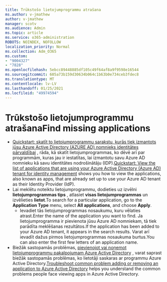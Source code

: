 ```yaml
---
title: Trūkstošo lietojumprogrammu atrašana
ms.author: v-jmathew
author: v-jmathew
manager: scotv
ms.audience: Admin
ms.topic: article
ms.service: o365-administration
ROBOTS: NOINDEX, NOFOLLOW
localization_priority: Normal
ms.collection: Adm_O365
ms.custom:
- "9004327"
- "7828"
ms.openlocfilehash: 5ebcc89448885df105c49f64af8a9f9598e16544
ms.sourcegitcommit: 605a73b159d30634b064c1b63b0e734ceb3fdec8
ms.translationtype: MT
ms.contentlocale: lv-LV
ms.lasthandoff: 01/25/2021
ms.locfileid: "49974594"
---
```

# <a name="find-missing-applications"></a><span data-ttu-id="657d6-102">Trūkstošo lietojumprogrammu atrašana</span><span class="sxs-lookup"><span data-stu-id="657d6-102">Find missing applications</span></span>

- <span data-ttu-id="657d6-103">[Quickstart: skatīt to lietojumprogrammu sarakstu, kurās tiek izmantots jūsu Azure Active Directory (AZURE AD) nomnieks identitātes pārvaldībai](https://docs.microsoft.com/azure/active-directory/manage-apps/view-applications-portal) , rāda, kā skatīt lietojumprogrammas, ko dēvē arī par programmām, kuras jau ir iestatītas, lai izmantotu savu Azure AD nomnieku kā savu identitātes nodrošinātāju (IDP).</span><span class="sxs-lookup"><span data-stu-id="657d6-103">[Quickstart: View the list of applications that are using your Azure Active Directory (Azure AD) tenant for identity management](https://docs.microsoft.com/azure/active-directory/manage-apps/view-applications-portal) shows you how to view the applications, also known as apps, that are already set up to use your Azure AD tenant as their Identity Provider (IdP).</span></span>
- <span data-ttu-id="657d6-104">Lai meklētu noteiktu lietojumprogrammu, dodieties uz izvēlni **lietojumprogrammas tips** , atlasiet **visas lietojumprogrammas** un izvēlieties **lietot**.</span><span class="sxs-lookup"><span data-stu-id="657d6-104">To search for a particular application, go to the **Application Type** menu, select **All applications**, and choose **Apply**.</span></span>
  - <span data-ttu-id="657d6-105">Ievadiet tās lietojumprogrammas nosaukumu, kuru vēlaties atrast.</span><span class="sxs-lookup"><span data-stu-id="657d6-105">Enter the name of the application you want to find.</span></span> <span data-ttu-id="657d6-106">Ja lietojumprogramma ir pievienota jūsu Azure AD nomniekam, tā tiek parādīta meklēšanas rezultātos.</span><span class="sxs-lookup"><span data-stu-id="657d6-106">If the application has been added to your Azure AD tenant, it appears in the search results.</span></span> <span data-ttu-id="657d6-107">Varat arī ievadīt dažus pirmos lietojumprogrammas nosaukuma burtus.</span><span class="sxs-lookup"><span data-stu-id="657d6-107">You can also enter the first few letters of an application name.</span></span>
- <span data-ttu-id="657d6-108">Biežāk sastopamās problēmas, [pievienojot vai noņemot lietojumprogrammu pakalpojumam Azure Active Directory](https://docs.microsoft.com/azure/active-directory/manage-apps/troubleshoot-adding-apps) , varat saprast biežāk sastopamās problēmas, ko lietotāji saskaras ar programmu Azure Active Directory.</span><span class="sxs-lookup"><span data-stu-id="657d6-108">[Troubleshoot common problem adding or removing an application to Azure Active Directory](https://docs.microsoft.com/azure/active-directory/manage-apps/troubleshoot-adding-apps) helps you understand the common problems people face viewing apps in Azure Active Directory.</span></span>
